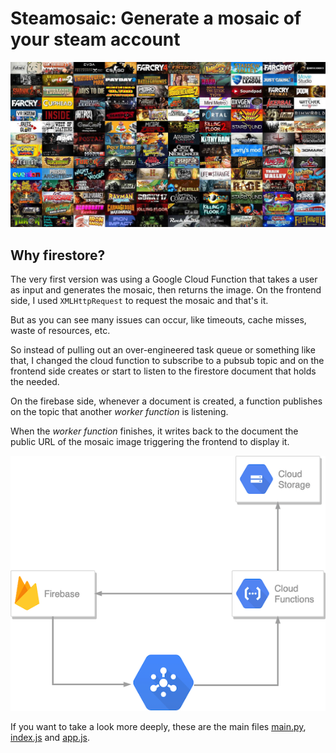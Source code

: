 # Steamosaic: Generate a mosaic of your steam account

![](firebase/public/images/mosaic.jpg)

## Why firestore?

The very first version was using a Google Cloud Function that takes a user as input and generates the mosaic, then returns the image. On the frontend side, I used `XMLHttpRequest` to request the mosaic and that's it.

But as you can see many issues can occur, like timeouts, cache misses, waste of resources, etc.

So instead of pulling out an over-engineered task queue or something like that, I changed the cloud function to subscribe to a pubsub topic and on the frontend side creates or start to listen to the firestore document that holds the needed.

On the firebase side, whenever a document is created, a function publishes on the topic that another _worker function_ is listening. 

When the _worker function_ finishes, it writes back to the document the public URL of the mosaic image triggering the frontend to display it.

![](diagram.png)

If you want to take a look more deeply, these are the main files [main.py], [index.js] and [app.js].

[main.py]: https://github.com/skhaz/steamosaic/blob/master/functions/main.py
[index.js]: https://github.com/skhaz/steamosaic/blob/master/firebase/functions/index.js
[app.js]: https://github.com/skhaz/steamosaic/blob/master/firebase/public/js/app.js
